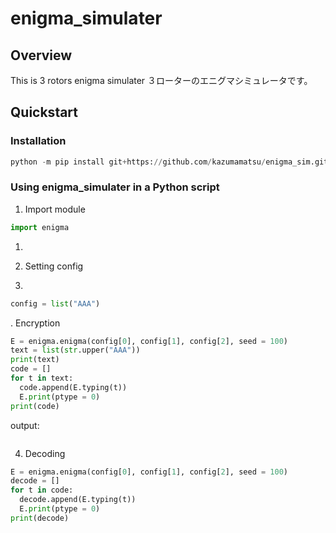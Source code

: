 # enigma_simulater

## Overview

This is 3 rotors enigma simulater
３ローターのエニグマシミュレータです。  

## Quickstart

### Installation
```python
python -m pip install git+https://github.com/kazumamatsu/enigma_sim.git
```

### Using enigma_simulater in a Python script
1. Import module
```python
import enigma
```
1. 


1. Setting config
1.  
```python
config = list("AAA")
```

. Encryption
```python
E = enigma.enigma(config[0], config[1], config[2], seed = 100)
text = list(str.upper("AAA"))
print(text)
code = []
for t in text:
  code.append(E.typing(t))
  E.print(ptype = 0)
print(code)
```
output:
```python
```

4. Decoding
```python
E = enigma.enigma(config[0], config[1], config[2], seed = 100)
decode = []
for t in code:
  decode.append(E.typing(t))
  E.print(ptype = 0)
print(decode)
```
